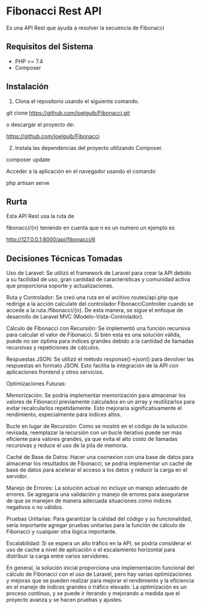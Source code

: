 # Fibonacci Rest API

Es una API Rest que ayuda a resolver la secuencia de Fibonacci

## Requisitos del Sistema

- PHP >= 7.4
- Composer

## Instalación

1. Clona el repositorio usando el siguiente comando.

git clone https://github.com/joelguib/Fibonacci.git

o descargar el proyecto de:

https://github.com/joelguib/Fibonacci

2. Instala las dependencias del proyecto utilizando Composer.

composer update

Acceder a la aplicación en el navegador usando el comando 

php artisan serve

## Rurta 

Esta API Rest usa la ruta de 

fibonacci/{n} teniendo en cuenta que n es un numero un ejemplo es 

http://127.0.0.1:8000/api/fibonacci/6


## Decisiones Técnicas Tomadas

Uso de Laravel: Se utilizó el framework de Laravel para crear la API debido a su facilidad de uso, gran cantidad de características y comunidad activa que proporciona soporte y actualizaciones.

Ruta y Controlador: Se creó una ruta en el archivo routes/api.php que redirige a la acción calculate del controlador FibonacciController cuando se accede a la ruta /fibonacci/{n}. De esta manera, se sigue el enfoque de desarrollo de Laravel MVC (Modelo-Vista-Controlador).

Cálculo de Fibonacci con Recursión: Se implementó una función recursiva para calcular el valor de Fibonacci. Si bien esta es una solución válida, puede no ser óptima para índices grandes debido a la cantidad de llamadas recursivas y repeticiones de cálculos.

Respuestas JSON: Se utilizó el método response()->json() para devolver las respuestas en formato JSON. Esto facilita la integración de la API con aplicaciones frontend y otros servicios.

Optimizaciones Futuras:

Memorización: Se podría implementar memorización para almacenar los valores de Fibonacci previamente calculados en un array y reutilizarlos para evitar recalcularlos repetidamente. Esto mejoraría significativamente el rendimiento, especialmente para índices altos.

Bucle en lugar de Recursión: Como se mostró en el código de la solución revisada, reemplazar la recursión con un bucle iterativo puede ser más eficiente para valores grandes, ya que evita el alto costo de llamadas recursivas y reduce el uso de la pila de memoria.

Caché de Base de Datos: Hacer una coonexion con una base de datos para almacenar los resultados de Fibonacci, se podría implementar un caché de base de datos para acelerar el acceso a los datos y reducir la carga en el servidor.

Manejo de Errores: La solución actual no incluye un manejo adecuado de errores. Se agregaria una validación y manejo de errores para asegurarse de que se manejen de manera adecuada situaciones como índices negativos o no válidos.

Pruebas Unitarias: Para garantizar la calidad del código y su funcionalidad, sería importante agregar pruebas unitarias para la función de cálculo de Fibonacci y cualquier otra lógica importante.

Escalabilidad: Si se espera un alto tráfico en la API, se podría considerar el uso de caché a nivel de aplicación o el escalamiento horizontal para distribuir la carga entre varios servidores.

En general, la solución inicial proporciona una implementación funcional del cálculo de Fibonacci con el uso de Laravel, pero hay varias optimizaciones y mejoras que se pueden realizar para mejorar el rendimiento y la eficiencia en el manejo de índices grandes o tráfico elevado. La optimización es un proceso continuo, y se puede ir iterando y mejorando a medida que el proyecto avanza y se hacen pruebas y ajustes.